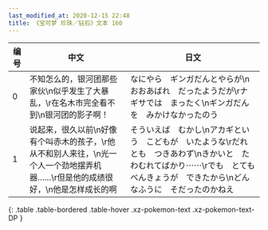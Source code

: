 ```yaml
---
last_modified_at: 2020-12-15 22:48
title: 《宝可梦 珍珠／钻石》文本 160
---
```

| 编号 | 中文 | 日文 |
| ---- | ---- | ---- |
| 0 | 不知怎么的，银河团那些家伙\n似乎发生了大暴乱，\r在名木市完全看不到\n银河团的影子啊！ | なにやら　ギンガだんとやらが\nおおあばれ　だったようだが\rナギサでは　まったく\nギンガだんを　みかけなかったのう |
| 1 | 说起来，很久以前\n好像有个叫赤木的孩子，\r他从不和别人来往，\n光一个人一个劲地摆弄机器……\r但是他的成绩很好，\n他是怎样成长的啊 | そういえば　むかし\nアカギという　こどもが　いたような\rだれとも　つきあわず\nきかいと　たわむれてばかり⋯⋯\rでも　とても　べんきょうが　できたから\nどんなふうに　そだったのかねえ |
{: .table .table-bordered .table-hover .xz-pokemon-text .xz-pokemon-text-DP }